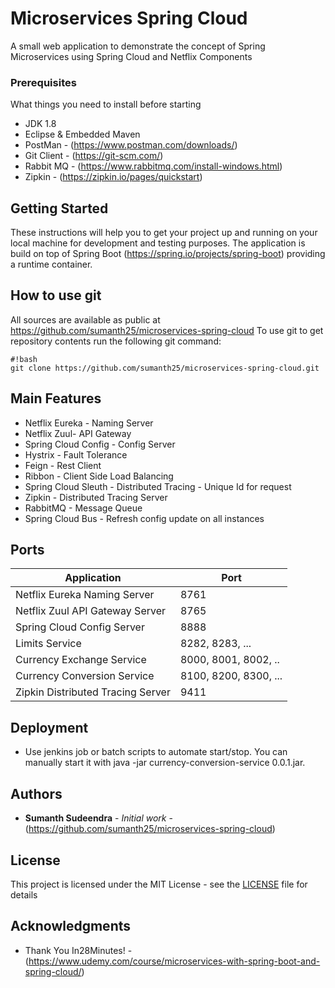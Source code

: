 # Microservices Spring Cloud
A small web application to demonstrate the concept of Spring Microservices using Spring Cloud and Netflix Components

### Prerequisites

What things you need to install before starting

* JDK 1.8
* Eclipse & Embedded Maven
* PostMan - (https://www.postman.com/downloads/)
* Git Client - (https://git-scm.com/)
* Rabbit MQ - (https://www.rabbitmq.com/install-windows.html)
* Zipkin - (https://zipkin.io/pages/quickstart)

## Getting Started

These instructions will help you to get your project up and running on your local machine for development and testing purposes. The application is build on top of Spring Boot (https://spring.io/projects/spring-boot) providing a runtime container. 

## How to use git ##

All sources are available as public at https://github.com/sumanth25/microservices-spring-cloud
To use git to get repository contents run the following git command:

```
#!bash
git clone https://github.com/sumanth25/microservices-spring-cloud.git
```
## Main Features

* Netflix Eureka - Naming Server
* Netflix Zuul- API Gateway
* Spring Cloud Config - Config Server
* Hystrix - Fault Tolerance
* Feign - Rest Client
* Ribbon - Client Side Load Balancing
* Spring Cloud Sleuth - Distributed Tracing - Unique Id for request
* Zipkin - Distributed Tracing Server
* RabbitMQ - Message Queue
* Spring Cloud Bus - Refresh config update on all instances

## Ports

|     Application       |     Port          |
| ------------- | ------------- |
| Netflix Eureka Naming Server | 8761 |
| Netflix Zuul API Gateway Server | 8765 |
| Spring Cloud Config Server | 8888 |
| Limits Service | 8282, 8283, ... |
| Currency Exchange Service | 8000, 8001, 8002, ..  |
| Currency Conversion Service | 8100, 8200, 8300, ... |
| Zipkin Distributed Tracing Server | 9411 |

## Deployment

* Use jenkins job or batch scripts to automate start/stop. You can manually start it with java -jar currency-conversion-service 0.0.1.jar. 


## Authors

* **Sumanth Sudeendra**  - *Initial work* - (https://github.com/sumanth25/microservices-spring-cloud)

## License

This project is licensed under the MIT License - see the [LICENSE](LICENSE) file for details

## Acknowledgments

* Thank You In28Minutes! - (https://www.udemy.com/course/microservices-with-spring-boot-and-spring-cloud/)
